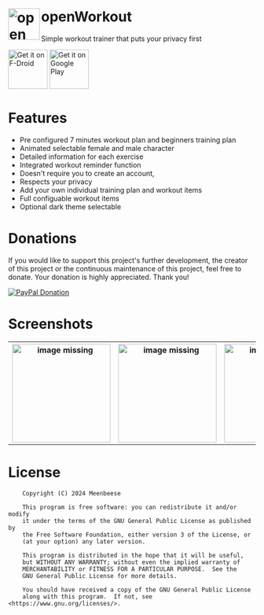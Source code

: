 <img align="left" src="https://github.com/oliexdev/openWorkout/blob/master/fastlane/metadata/android/en-GB/images/icon.png" alt="openWorkout logo" width="64" height="64"> openWorkout
=========

Simple workout trainer that puts your privacy first 

[<img src="https://fdroid.gitlab.io/artwork/badge/get-it-on.png"
     alt="Get it on F-Droid"
     height="80">](https://f-droid.org/packages/com.health.openworkout/)
[<img src="https://play.google.com/intl/en_us/badges/images/generic/en-play-badge.png"
     alt="Get it on Google Play"
     height="80">](https://play.google.com/store/apps/details?id=com.health.openworkout)

# Features

* Pre configured 7 minutes workout plan and beginners training plan
* Animated selectable female and male character
* Detailed information for each exercise
* Integrated workout reminder function
* Doesn't require you to create an account,
* Respects your privacy 
* Add your own individual training plan and workout items
* Full configuable workout items
* Optional dark theme selectable

# Donations

If you would like to support this project's further development, the creator of this project or the continuous maintenance of this project, feel free to donate. Your donation is highly appreciated. Thank you!

[![PayPal Donation](https://www.paypalobjects.com/en_US/DK/i/btn/btn_donateCC_LG.gif)](https://www.paypal.com/cgi-bin/webscr?cmd=_s-xclick&hosted_button_id=H5KSTQA6TKTE4&source=url)

# Screenshots

<table>
  <tr>
    <th>
        <a href="https://github.com/oliexdev/openWorkout/blob/master/fastlane/metadata/android/en-GB/images/phoneScreenshots/1_en-GB.png" target="_blank">
        <img src='https://github.com/oliexdev/openWorkout/blob/master/fastlane/metadata/android/en-GB/images/phoneScreenshots/1_en-GB.png' width='200px' alt='image missing' /> </a>
    </th>
    <th>
        <a href="https://github.com/oliexdev/openWorkout/blob/master/fastlane/metadata/android/en-GB/images/phoneScreenshots/2_en-GB.png" target="_blank">
        <img src='https://github.com/oliexdev/openWorkout/blob/master/fastlane/metadata/android/en-GB/images/phoneScreenshots/2_en-GB.png' width='200px' alt='image missing' /> </a>
    </th>
    <th>
        <a href="https://github.com/oliexdev/openWorkout/blob/master/fastlane/metadata/android/en-GB/images/phoneScreenshots/3_en-GB.png" target="_blank">
        <img src='https://github.com/oliexdev/openWorkout/blob/master/fastlane/metadata/android/en-GB/images/phoneScreenshots/3_en-GB.png' width='200px' alt='image missing' /> </a>
    </th>
    <th>
        <a href="https://github.com/oliexdev/openWorkout/blob/master/fastlane/metadata/android/en-GB/images/phoneScreenshots/4_en-GB.png" target="_blank">
        <img src='https://github.com/oliexdev/openWorkout/blob/master/fastlane/metadata/android/en-GB/images/phoneScreenshots/4_en-GB.png' width='200px' alt='image missing' /> </a>
    </th>
  </tr>
</table>

# License

```
    Copyright (C) 2024 Meenbeese

    This program is free software: you can redistribute it and/or modify
    it under the terms of the GNU General Public License as published by
    the Free Software Foundation, either version 3 of the License, or
    (at your option) any later version.

    This program is distributed in the hope that it will be useful,
    but WITHOUT ANY WARRANTY; without even the implied warranty of
    MERCHANTABILITY or FITNESS FOR A PARTICULAR PURPOSE.  See the
    GNU General Public License for more details.

    You should have received a copy of the GNU General Public License
    along with this program.  If not, see <https://www.gnu.org/licenses/>.
```
